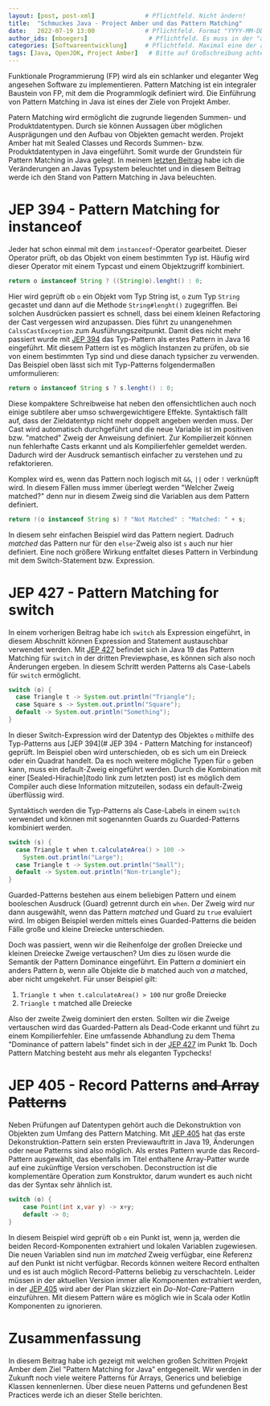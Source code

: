 ```yaml
---
layout: [post, post-xml]              # Pflichtfeld. Nicht ändern!
title:  "Schmuckes Java - Project Amber und das Pattern Matching"         # Pflichtfeld. Bitte einen Titel für den Blog Post angeben.
date:   2022-07-19 13:00              # Pflichtfeld. Format "YYYY-MM-DD HH:MM". Muss für Veröffentlichung in der Vergangenheit liegen. (Für Preview egal)
author_ids: [mboegers]                 # Pflichtfeld. Es muss in der "authors.yml" einen Eintrag mit diesen Namen geben.
categories: [Softwareentwicklung]     # Pflichtfeld. Maximal eine der angegebenen Kategorien verwenden.
tags: [Java, OpenJDK, Project Amber]   # Bitte auf Großschreibung achten.
---
```

Funktionale Programmierung (FP) wird als ein schlanker und eleganter Weg angesehen Software zu implementieren.
Pattern Matching ist ein integraler Baustein von FP, mit dem die Programmlogik definiert wird.
Die Einführung von Pattern Matching in Java ist eines der Ziele von Projekt Amber.

Patern Matching wird ermöglicht die zugrunde liegenden Summen- und Produktdatentypen.
Durch sie können Aussagen über möglichen Ausprägungen und den Aufbau von Objekten gemacht werden.
Projekt Amber hat mit Sealed Classes und Records Summen- bzw. Produktdatentypen in Java eingeführt.
Somit wurde der Grundstein für Pattern Matching in Java gelegt.
In meinem [letzten Beitrag](https://www.adesso.de/de/news/blog/schmuckes-java-records-und-sealed-classes.jsp) habe ich die Veränderungen an Javas Typsystem beleuchtet und in diesem Beitrag werde ich den Stand von Pattern Matching in Java beleuchten.

# JEP 394 - Pattern Matching for instanceof
Jeder hat schon einmal mit dem `instanceof`-Operator gearbeitet.
Dieser Operator prüft, ob das Objekt von einem bestimmten Typ ist.
Häufig wird dieser Operator mit einem Typcast und einem Objektzugriff kombiniert.
```java
return o instanceof String ? ((String)o).lenght() : 0;
```
Hier wird geprüft ob `o` ein Objekt vom Typ String ist, `o` zum Typ `String` gecastet und dann auf die Methode `String#lenght()` zugegriffen.
Bei solchen Ausdrücken passiert es schnell, dass bei einem kleinen Refactoring der Cast vergessen wird anzupassen.
Dies führt zu unangenehmen `CalssCastException` zum Ausführungszeitpunkt.
Damit dies nicht mehr passiert wurde mit [JEP 394](https://openjdk.org/jeps/394) das Typ-Pattern als erstes Pattern in Java 16 eingeführt.
Mit diesem Pattern ist es möglich Instanzen zu prüfen, ob sie von einem bestimmten Typ sind und diese danach typsicher zu verwenden.
Das Beispiel oben lässt sich mit Typ-Patterns folgendermaßen umformulieren:
```java
return o instanceof String s ? s.lenght() : 0;
```
Diese kompaktere Schreibweise hat neben den offensichtlichen auch noch einige subtilere aber umso schwergewichtigere Effekte.
Syntaktisch fällt auf, dass der Zieldatentyp nicht mehr doppelt angeben werden muss.
Der Cast wird automatisch durchgeführt und die neue Variable ist im positiven bzw. "matched" Zweig der Anweisung definiert.
Zur Kompilierzeit können nun fehlerhafte Casts erkannt und als Kompilierfehler gemeldet werden.
Dadurch wird der Ausdruck semantisch einfacher zu verstehen und zu refaktorieren.

Komplex wird es, wenn das Pattern noch logisch mit `&&`, `||` oder `!` verknüpft wird. 
In diesem Fällen muss immer überlegt werden "Welcher Zweig matched?" denn nur in diesem Zweig sind die Variablen aus dem Pattern definiert.
```java
return !(o instanceof String s) ? "Not Matched" : "Matched: " + s;
```
In diesem sehr einfachen Beispiel wird das Pattern negiert.
Dadruch _matched_ das Pattern nur für den `else`-Zweig also ist `s` auch nur hier definiert.
Eine noch größere Wirkung entfaltet dieses Pattern in Verbindung mit dem Switch-Statement bzw. Expression.

# JEP 427 - Pattern Matching for switch
In einem vorherigen Beitrag habe ich `switch` als Expression eingeführt, in diesem Abschnitt können Expression and Statement austauschbar verwendet werden.
Mit [JEP 427](https://openjdk.org/jeps/427) befindet sich in Java 19 das Pattern Matching für `switch` in der dritten Previewphase, es können sich also noch Änderungen ergeben.
In diesem Schritt werden Patterns als Case-Labels für `switch` ermöglicht.
```java
switch (o) {
  case Triangle t -> System.out.println("Triangle");
  case Square s -> System.out.println("Square");
  default -> System.out.println("Something");
}
```
In dieser Switch-Expression wird der Datentyp des Objektes `o` mithilfe des Typ-Patterns aus [JEP 394](# JEP 394 - Pattern Matching for instanceof) geprüft.
Im Beispiel oben wird unterschieden, ob es sich um ein Dreieck oder ein Quadrat handelt.
Da es noch weitere mögliche Typen für `o` geben kann, muss ein default-Zweig eingeführt werden.
Durch die Kombination mit einer [Sealed-Hirachie](todo link zum letzten post) ist es möglich dem Compiler auch diese Information mitzuteilen, sodass ein default-Zweig überflüssig wird.

Syntaktisch werden die Typ-Patterns als Case-Labels in einem `switch` verwendet und können mit sogenannten Guards zu Guarded-Patterns kombiniert werden.
```java
switch (s) {
  case Triangle t when t.calculateArea() > 100 ->
    System.out.println("Large");
  case Triangle t -> System.out.println("Small");
  default -> System.out.println("Non-triangle");
}
```
Guarded-Patterns bestehen aus einem beliebigen Pattern und einem booleschen Ausdruck (Guard) getrennt durch ein `when`.
Der Zweig wird nur dann ausgewählt, wenn das Pattern _matched_ und Guard zu `true` evaluiert wird.
Im obigen Beispiel werden mittels eines Guarded-Patterns die beiden Fälle große und kleine Dreiecke unterschieden.

Doch was passiert, wenn wir die Reihenfolge der großen Dreiecke und kleinen Dreiecke Zweige vertauschen?
Um dies zu lösen wurde die Semantik der Pattern Dominance eingeführt.
Ein Pattern _a_ dominiert ein anders Pattern _b_, wenn alle Objekte die _b_ matched auch von _a_ matched, aber nicht umgekehrt.
Für unser Beispiel gilt:
1. `Triangle t when t.calculateArea() > 100` nur große Dreiecke
2. `Triangle t` matched alle Dreiecke

Also der zweite Zweig dominiert den ersten.
Sollten wir die Zweige vertauschen wird das Guarded-Pattern als Dead-Code erkannt und führt zu einem Kompilierfehler.
Eine umfassende Abhandlung zu dem Thema "Dominance of pattern labels" findet sich in der [JEP 427](https://openjdk.org/jeps/427) im Punkt 1b.
Doch Pattern Matching besteht aus mehr als eleganten Typchecks!

# JEP 405 - Record Patterns ~~and Array Patterns~~
Neben Prüfungen auf Datentypen gehört auch die Dekonstruktion von Objekten zum Umfang des Pattern Matching.
Mit [JEP 405](https://openjdk.org/jeps/405) hat das erste Dekonstruktion-Pattern sein ersten Previewauftritt in Java 19, Änderungen oder neue Patterns sind also möglich.
Als erstes Pattern wurde das Record-Pattern ausgewählt, das ebenfalls im Titel enthaltene Array-Patter wurde auf eine zukünftige Version verschoben.
Deconstruction ist die komplementäre Operation zum Konstruktor, darum wundert es auch nicht das der Syntax sehr ähnlich ist.
```java
switch (o) {
    case Point(int x,var y) -> x+y;
    default -> 0;
}
```
In diesem Beispiel wird geprüft ob `o` ein Punkt ist, wenn ja, werden die beiden Record-Komponenten extrahiert und lokalen Variablen zugewiesen.
Die neuen Variablen sind nun im _matched_ Zweig verfügbar, eine Referenz auf den Punkt ist nicht verfügbar.
Records können weitere Record enthalten und es ist auch möglich Record-Patterns beliebig zu verschachteln.
Leider müssen in der aktuellen Version immer alle Komponenten extrahiert werden, in der [JEP 405](https://openjdk.org/jeps/405) wird aber der Plan skizziert ein _Do-Not-Care_-Pattern einzuführen.
Mit diesem Pattern wäre es möglich wie in Scala oder Kotlin Komponenten zu ignorieren.

# Zusammenfassung
In diesem Beitrag habe ich gezeigt mit welchen großen Schritten Projekt Amber dem Ziel "Pattern Matching for Java" entgegeneilt.
Wir werden in der Zukunft noch viele weitere Patterns für Arrays, Generics und beliebige Klassen kennenlernen.
Über diese neuen Patterns und gefundenen Best Practices werde ich an dieser Stelle berichten.